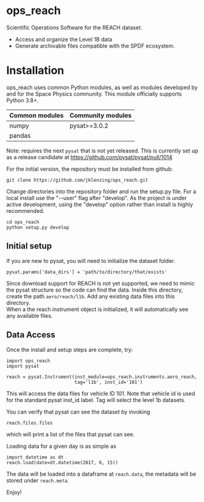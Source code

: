 # ops_reach

Scientific Operations Software for the REACH dataset.  
- Access and organize the Level 1B data
- Generate archivable files compatible with the SPDF ecosystem.

# Installation

ops_reach uses common Python modules, as well as modules developed by
and for the Space Physics community.  This module officially supports
Python 3.8+.  

| Common modules | Community modules |
| -------------- | ----------------- |
| numpy          | pysat>=3.0.2      |
| pandas         |                   |

Note: requires the next `pysat` that is not yet released.  This is currently 
set up as a release candidate at https://github.com/pysat/pysat/pull/1014

For the initial version, the repository must be installed from github:

```
git clone https://github.com/jklenzing/ops_reach.git
```

Change directories into the repository folder and run the setup.py file.  For
a local install use the "--user" flag after "develop".  As the project is under
active development, using the "develop" option rather than install is highly
recommended.

```
cd ops_reach
python setup.py develop
```

## Initial setup
If you are new to pysat, you will need to initialize the dataset folder.
```
pysat.params['data_dirs'] = 'path/to/directory/that/exists'
```

Since download support for REACH is not yet supported, we need to mimic the
pysat structure so the code can find the data.  Inside this directory, create
the path `aero/reach/l1b`.  Add any existing data files into this directory.  
When a the reach instrument object is initialized, it will automatically see any
available files.

## Data Access

Once the install and setup steps are complete, try:
```
import ops_reach
import pysat

reach = pysat.Instrument(inst_module=ops_reach.instruments.aero_reach,
                         tag='l1b', inst_id='101')
```

This will access the data files for vehicle ID 101.  Note that vehicle id is used
for the standard pysat inst_id label.  Tag will select the level 1b datasets.

You can verify that pysat can see the dataset by invoking
```
reach.files.files
```
which will print a list of the files that pysat can see.

Loading data for a given day is as simple as
```
import datetime as dt
reach.load(date=dt.datetime(2017, 6, 15))
```

The data will be loaded into a dataframe at `reach.data`, the metadata will be
stored under `reach.meta`.

Enjoy!
